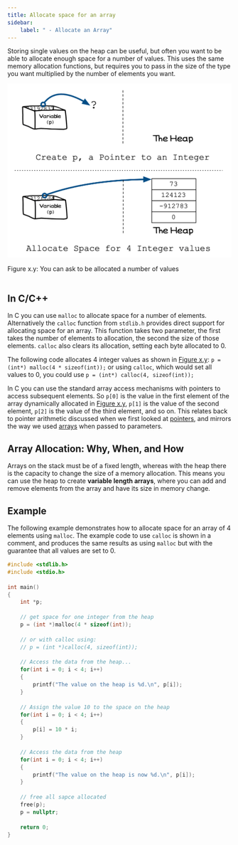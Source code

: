 ```yaml
---
title: Allocate space for an array
sidebar:
    label: " - Allocate an Array"
---
```


Storing single values on the heap can be useful, but often you want to be able to allocate enough space for a number of values. This uses the same memory allocation functions, but requires you to pass in the size of the type you want multiplied by the number of elements you want.

<a id="FigureArrayAllocateMemory"></a>

![Figure x.y: You can ask to be allocated a number of values](./images/array-allocate-memory.png "You can ask to be allocated a number of values")
<div class="caption"><span class="caption-figure-nbr">Figure x.y: </span>You can ask to be allocated a number of values</div><br/>

## In C/C++

In C you can use `malloc` to allocate space for a number of elements. Alternatively the `calloc` function from `stdlib.h` provides direct support for allocating space for an array. This function takes two parameter, the first takes the number of elements to allocation, the second the size of those elements. `calloc` also clears its allocation, setting each byte allocated to 0. 

The following code allocates 4 integer values as shown in [Figure x.y](#FigureArrayAllocateMemory): `p = (int*) malloc(4 * sizeof(int));` or using `calloc`, which would set all values to 0, you could use `p = (int*) calloc(4, sizeof(int));`

In C you can use the standard array access mechanisms with pointers to access subsequent elements. So `p[0]` is the value in the first element of the array dynamically allocated in [Figure x.y](#FigureArrayAllocateMemory), `p[1]` is the value of the second element, `p[2]` is the value of the third element, and so on. This relates back to pointer arithmetic discussed when we first looked at [pointers](../../../4-indirect-access/1-concepts/02-01-pointer-use), and mirrors the way we used [arrays](../../../5-working-with-multiples/1-concepts/00-05-array-params) when passed to parameters.

## Array Allocation: Why, When, and How

Arrays on the stack must be of a fixed length, whereas with the heap there is the capacity to change the size of a memory allocation. This means you can use the heap to create **variable length arrays**, where you can add and remove elements from the array and have its size in memory change.

## Example

The following example demonstrates how to allocate space for an array of 4 elements using `malloc`. The example code to use `calloc` is shown in a comment, and produces the same results as using `malloc` but with the guarantee that all values are set to 0.

```c
#include <stdlib.h>
#include <stdio.h>

int main()
{
    int *p;

    // get space for one integer from the heap
    p = (int *)malloc(4 * sizeof(int));

    // or with calloc using:
    // p = (int *)calloc(4, sizeof(int));

    // Access the data from the heap...
    for(int i = 0; i < 4; i++)
    {
        printf("The value on the heap is %d.\n", p[i]);
    }
    
    // Assign the value 10 to the space on the heap
    for(int i = 0; i < 4; i++)
    {
        p[i] = 10 * i;
    }

    // Access the data from the heap
    for(int i = 0; i < 4; i++)
    {
        printf("The value on the heap is now %d.\n", p[i]);
    }

    // free all sapce allocated
    free(p);
    p = nullptr;

    return 0;
}
```

<!-- TODO: add slider -->
